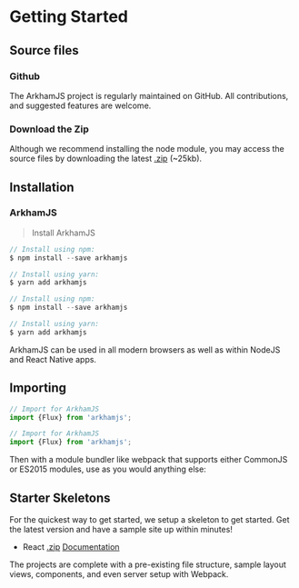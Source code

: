 # Getting Started

## Source files

### Github
The ArkhamJS project is regularly maintained on GitHub. All contributions, and suggested features are welcome. 

### Download the Zip
Although we recommend installing the node module, you may access the source files by downloading the latest [.zip](https://github.com/nitrogenlabs/arkhamjs/archive/master.zip) (~25kb).


## Installation

### ArkhamJS

> Install ArkhamJS

```javascript
// Install using npm:
$ npm install --save arkhamjs

// Install using yarn:
$ yarn add arkhamjs
```

```typescript
// Install using npm:
$ npm install --save arkhamjs

// Install using yarn:
$ yarn add arkhamjs
```

ArkhamJS can be used in all modern browsers as well as within NodeJS and React Native apps.


## Importing

```javascript
// Import for ArkhamJS
import {Flux} from 'arkhamjs';
```

```typescript
// Import for ArkhamJS
import {Flux} from 'arkhamjs';
```

Then with a module bundler like webpack that supports either CommonJS or ES2015 modules, use as you would anything else:

## Starter Skeletons

For the quickest way to get started, we setup a skeleton to get started. Get the latest version and have a sample site up within minutes!

 * React [.zip](https://github.com/nitrogenlabs/arkhamjs-skeleton-react/archive/master.zip) [Documentation](https://github.com/nitrogenlabs/arkhamjs-skeleton-react) 

The projects are complete with a pre-existing file structure, sample layout views, components, and even server setup with Webpack.
